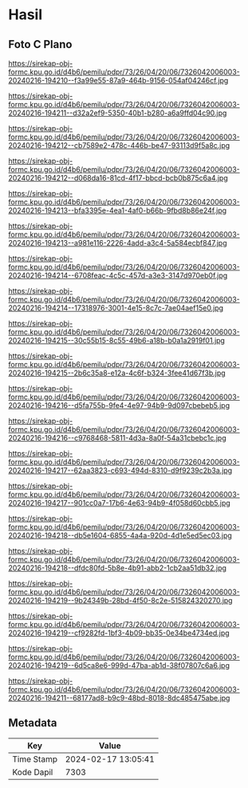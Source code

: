 # Hasil

## Foto C Plano

https://sirekap-obj-formc.kpu.go.id/d4b6/pemilu/pdpr/73/26/04/20/06/7326042006003-20240216-194210--f3a99e55-87a9-464b-9156-054af04246cf.jpg

https://sirekap-obj-formc.kpu.go.id/d4b6/pemilu/pdpr/73/26/04/20/06/7326042006003-20240216-194211--d32a2ef9-5350-40b1-b280-a6a9ffd04c90.jpg

https://sirekap-obj-formc.kpu.go.id/d4b6/pemilu/pdpr/73/26/04/20/06/7326042006003-20240216-194212--cb7589e2-478c-446b-be47-93113d9f5a8c.jpg

https://sirekap-obj-formc.kpu.go.id/d4b6/pemilu/pdpr/73/26/04/20/06/7326042006003-20240216-194212--d068da16-81cd-4f17-bbcd-bcb0b875c6a4.jpg

https://sirekap-obj-formc.kpu.go.id/d4b6/pemilu/pdpr/73/26/04/20/06/7326042006003-20240216-194213--bfa3395e-4ea1-4af0-b66b-9fbd8b86e24f.jpg

https://sirekap-obj-formc.kpu.go.id/d4b6/pemilu/pdpr/73/26/04/20/06/7326042006003-20240216-194213--a981e116-2226-4add-a3c4-5a584ecbf847.jpg

https://sirekap-obj-formc.kpu.go.id/d4b6/pemilu/pdpr/73/26/04/20/06/7326042006003-20240216-194214--6708feac-4c5c-457d-a3e3-3147d970eb0f.jpg

https://sirekap-obj-formc.kpu.go.id/d4b6/pemilu/pdpr/73/26/04/20/06/7326042006003-20240216-194214--17318976-3001-4e15-8c7c-7ae04aef15e0.jpg

https://sirekap-obj-formc.kpu.go.id/d4b6/pemilu/pdpr/73/26/04/20/06/7326042006003-20240216-194215--30c55b15-8c55-49b6-a18b-b0a1a2919f01.jpg

https://sirekap-obj-formc.kpu.go.id/d4b6/pemilu/pdpr/73/26/04/20/06/7326042006003-20240216-194215--2b6c35a8-e12a-4c6f-b324-3fee41d67f3b.jpg

https://sirekap-obj-formc.kpu.go.id/d4b6/pemilu/pdpr/73/26/04/20/06/7326042006003-20240216-194216--d5fa755b-9fe4-4e97-94b9-9d097cbebeb5.jpg

https://sirekap-obj-formc.kpu.go.id/d4b6/pemilu/pdpr/73/26/04/20/06/7326042006003-20240216-194216--c9768468-5811-4d3a-8a0f-54a31cbebc1c.jpg

https://sirekap-obj-formc.kpu.go.id/d4b6/pemilu/pdpr/73/26/04/20/06/7326042006003-20240216-194217--62aa3823-c693-494d-8310-d9f9239c2b3a.jpg

https://sirekap-obj-formc.kpu.go.id/d4b6/pemilu/pdpr/73/26/04/20/06/7326042006003-20240216-194217--901cc0a7-17b6-4e63-94b9-4f058d60cbb5.jpg

https://sirekap-obj-formc.kpu.go.id/d4b6/pemilu/pdpr/73/26/04/20/06/7326042006003-20240216-194218--db5e1604-6855-4a4a-920d-4d1e5ed5ec03.jpg

https://sirekap-obj-formc.kpu.go.id/d4b6/pemilu/pdpr/73/26/04/20/06/7326042006003-20240216-194218--dfdc80fd-5b8e-4b91-abb2-1cb2aa51db32.jpg

https://sirekap-obj-formc.kpu.go.id/d4b6/pemilu/pdpr/73/26/04/20/06/7326042006003-20240216-194219--9b24349b-28bd-4f50-8c2e-515824320270.jpg

https://sirekap-obj-formc.kpu.go.id/d4b6/pemilu/pdpr/73/26/04/20/06/7326042006003-20240216-194219--cf9282fd-1bf3-4b09-bb35-0e34be4734ed.jpg

https://sirekap-obj-formc.kpu.go.id/d4b6/pemilu/pdpr/73/26/04/20/06/7326042006003-20240216-194219--6d5ca8e6-999d-47ba-ab1d-38f07807c6a6.jpg

https://sirekap-obj-formc.kpu.go.id/d4b6/pemilu/pdpr/73/26/04/20/06/7326042006003-20240216-194211--68177ad8-b9c9-48bd-8018-8dc485475abe.jpg


## Metadata

| Key        | Value               |
| ---------- | ------------------- |
| Time Stamp | 2024-02-17 13:05:41 |
| Kode Dapil | 7303                |



